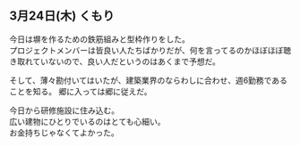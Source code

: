 ## 3月24日(木) くもり

今日は塀を作るための鉄筋組みと型枠作りをした。  
プロジェクトメンバーは皆良い人たちばかりだが、何を言ってるのかほぼほぼ聴き取れていないので、良い人だというのはあくまで予想だ。

そして、薄々勘付いてはいたが、建築業界のならわしに合わせ、週6勤務であることを知る。
郷に入っては郷に従えだ。

今日から研修施設に住み込む。  
広い建物にひとりでいるのはとても心細い。  
お金持ちじゃなくてよかった。
